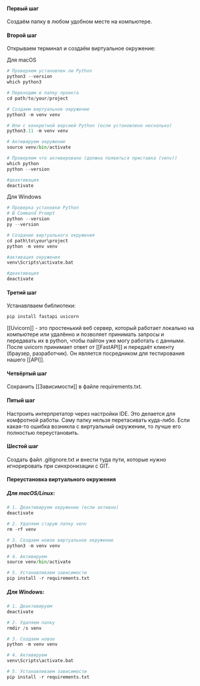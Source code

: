 #### Первый шаг
Создаём папку в любом удобном месте на компьютере.
#### Второй шаг
Открываем терминал и создаём виртуальное окружение:

Для macOS
```python
# Проверяем установлен ли Python
python3 --version
which python3

# Переходим в папку проекта
cd path/to/your/project

# Создаем виртуальное окружение
python3 -m venv venv

# Или с конкретной версией Python (если установлено несколько)
python3.11 -m venv venv

# Активируем окружение
source venv/bin/activate

# Проверяем что активировано (должна появиться приставка (venv))
which python
python --version

#деактивация
deactivate
```

Для Windows
```python
# Проверка установки Python
# В Command Prompt
python --version
py --version

# Создание виртуального окружения
cd path\to\your\project
python -m venv venv

#активация окружения
venv\Scripts\activate.bat

#деактивация
deactivate
```
#### Третий шаг
Устанавлваем библиотеки:
```python
pip install fastapi uvicorn
```

[[Uvicorn]] - это простенький веб сервер, который работает локально на компьютере или удалённо и позволяет принимать запросы и передавать их в python, чтобы пайтон уже могу работать с данными. После uvicorn принимает ответ от [[FastAPI]] и передаёт клиенту (браузер, разработчик). Он является посредником для тестирования нашего [[API]].
#### Четвёртый шаг
Сохранить [[Зависимости]] в файле requirements.txt.
#### Пятый шаг
Настроить интерпретатор через настройки IDE. Это делается для комфротной работы. Саму папку нельзя перетасивать куда-либо. Если какая-то ошибка возникла с виртуальный окруженим, то лучше его полностью переустановить.

#### Шестой шаг
Создать файл .gitignore.txt и внести туда пути, которые нужно игнорировать при синхронизации с GIT.
#### Переустановка виртуального окружения

##### Для macOS/Linux:
``` python
# 1. Деактивируем окружение (если активно)
deactivate

# 2. Удаляем старую папку venv
rm -rf venv

# 3. Создаем новое виртуальное окружение
python3 -m venv venv

# 4. Активируем
source venv/bin/activate

# 5. Устанавливаем зависимости
pip install -r requirements.txt
```
##### Для Windows:
``` python
# 1. Деактивируем
deactivate

# 2. Удаляем папку
rmdir /s venv

# 3. Создаем новое
python -m venv venv

# 4. Активируем
venv\Scripts\activate.bat

# 5. Устанавливаем зависимости
pip install -r requirements.txt
```